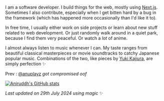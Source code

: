 I am a software developer. I build things for the web, mostly using [Next.js](https://nextjs.org). Sometimes I also contribute, especially when I get bitten hard by a bug in the framework (which has happened more occasionally than I'd like it to).

In free time, I usually either work on side projects or learn about new stuff related to web development. Or just randomly walk around in a quiet park, because I find them very peaceful. Or watch a *lot* of anime.

I almost always listen to music whenever I can. My taste ranges from beautiful classical masterpieces or movie soundtracks to catchy Japanese popular music. Combinations of the two, like pieces by [Yuki Kajiura](https://en.wikipedia.org/wiki/Yuki_Kajiura), are simply perfection ✨

Prev : [@anuplayz](https://github.com/anuplayz) *got compromised oof*
<!-- EXCLUDE -->

[![Aniruddh's GitHub stats](https://github-readme-stats.vercel.app/api?username=icantcodefyi&theme=nord&hide_border=true&text_bold=false)](https://github.com/anuraghazra/github-readme-stats)
  
<!-- Last updated on Mon Jul 29 2024 18:19:42 GMT+0000 (Coordinated Universal Time) ;-;-->
<i>Last updated on 29th July 2024 using magic</i> ✨ 